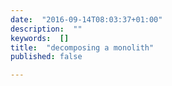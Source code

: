 ```yaml
---
date:  "2016-09-14T08:03:37+01:00"
description:  ""
keywords:  []
title:  "decomposing a monolith"
published: false

---
```


